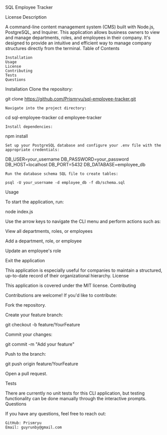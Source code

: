 SQL Employee Tracker

License
Description

A command-line content management system (CMS) built with Node.js, PostgreSQL, and Inquirer. This application allows business owners to view and manage departments, roles, and employees in their company. It's designed to provide an intuitive and efficient way to manage company structures directly from the terminal.
Table of Contents

    Installation
    Usage
    License
    Contributing
    Tests
    Questions

Installation
Clone the repository:

git clone https://github.com/Prismryu/sql-employee-tracker.git

    Navigate into the project directory:

cd sql-employee-tracker
cd employee-tracker

    Install dependencies:

npm install

    Set up your PostgreSQL database and configure your .env file with the appropriate credentials:

DB_USER=your_username DB_PASSWORD=your_password DB_HOST=localhost DB_PORT=5432 DB_DATABASE=employee_db

    Run the database schema SQL file to create tables:

    psql -U your_username -d employee_db -f db/schema.sql

Usage

To start the application, run:

node index.js

Use the arrow keys to navigate the CLI menu and perform actions such as:

View all departments, roles, or employees

Add a department, role, or employee

Update an employee's role

Exit the application

This application is especially useful for companies to maintain a structured, up-to-date record of their organizational hierarchy. License

This application is covered under the MIT license. Contributing

Contributions are welcome! If you'd like to contribute:

Fork the repository.

Create your feature branch:

git checkout -b feature/YourFeature

Commit your changes:

git commit -m "Add your feature"

Push to the branch:

git push origin feature/YourFeature

Open a pull request.

Tests

There are currently no unit tests for this CLI application, but testing functionality can be done manually through the interactive prompts.
Questions

If you have any questions, feel free to reach out:

    GitHub: Prismryu
    Email: guyrunby@gmail.com
